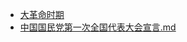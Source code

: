 - [大革命时期](./大革命时期)
- [中国国民党第一次全国代表大会宣言.md](3000-自考\资料\KM01-中国近现代史纲要\05-中国近现代历史文献选集\1840-1949\大革命时期\中国国民党第一次全国代表大会宣言.md)